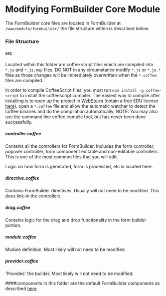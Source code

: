 Modifying FormBuilder Core Module
=

The FormBuilder core files are located in FormBuilder at `/www/module/formbuilder/` the file structure within is described below.
 
### File Structure
#### src
Located within this folder are coffee script files which are compiled into `*.js` and `*.js.map` files. DO NOT in any circumstance modify `*.js` or `*.js.*` files as those changes will be immediately overwritten when the `*.coffee` files are compiled.

In order to compile CoffeeScript files, you must run `npm install -g coffee-script` to install the coffeescript compiler. The easiest way to compile after installing is to open up the project in [WebStorm](https://www.jetbrains.com/webstorm/) (obtain a free EDU license [here](https://www.jetbrains.com/student/)), open a `*.coffee` file and allow the automatic watcher to detect the coffee binaries and do the compilation automatically. NOTE: You may also use the command line coffee compile tool, but has never been done successfully.

##### controller.coffee
Contains all the controllers for FormBuilder. Includes the form controller, popover controller, form component editable and non-editable controllers. This is one of the most common files that you will edit.

Logic on how form is generated, form is processed, etc is located here.

##### directive.coffee
Contains FormBuilder directives. Usually will not need to be modified. This does link-in the controllers.

##### drag.coffee
Contains logic for the drag and drop functionality in the form builder portion.

##### module.coffee
Module definition. Most likely will not need to be modified.

##### provider.coffee
'Provides' the builder. Most likely will not need to be modified.

####components
In this folder are the default FormBuilder components as described [here](../FormBuilder-Component.md)
